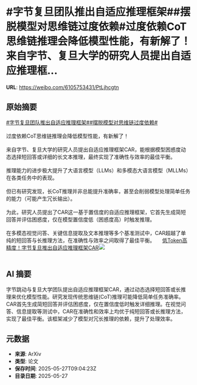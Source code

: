 # #字节复旦团队推出自适应推理框架##摆脱模型对思维链过度依赖#过度依赖CoT思维链推理会降低模型性能，有新解了！来自字节、复旦大学的研究人员提出自适应推理框...

**URL**: https://weibo.com/6105753431/PtLjhcgtn

## 原始摘要

<a href="https://m.weibo.cn/search?containerid=231522type%3D1%26t%3D10%26q%3D%23%E5%AD%97%E8%8A%82%E5%A4%8D%E6%97%A6%E5%9B%A2%E9%98%9F%E6%8E%A8%E5%87%BA%E8%87%AA%E9%80%82%E5%BA%94%E6%8E%A8%E7%90%86%E6%A1%86%E6%9E%B6%23&amp;extparam=%23%E5%AD%97%E8%8A%82%E5%A4%8D%E6%97%A6%E5%9B%A2%E9%98%9F%E6%8E%A8%E5%87%BA%E8%87%AA%E9%80%82%E5%BA%94%E6%8E%A8%E7%90%86%E6%A1%86%E6%9E%B6%23" data-hide=""><span class="surl-text">#字节复旦团队推出自适应推理框架#</span></a><a href="https://m.weibo.cn/search?containerid=231522type%3D1%26t%3D10%26q%3D%23%E6%91%86%E8%84%B1%E6%A8%A1%E5%9E%8B%E5%AF%B9%E6%80%9D%E7%BB%B4%E9%93%BE%E8%BF%87%E5%BA%A6%E4%BE%9D%E8%B5%96%23&amp;extparam=%23%E6%91%86%E8%84%B1%E6%A8%A1%E5%9E%8B%E5%AF%B9%E6%80%9D%E7%BB%B4%E9%93%BE%E8%BF%87%E5%BA%A6%E4%BE%9D%E8%B5%96%23" data-hide=""><span class="surl-text">#摆脱模型对思维链过度依赖#</span></a><br><br>过度依赖CoT思维链推理会降低模型性能，有新解了！<br><br>来自字节、复旦大学的研究人员提出自适应推理框架CAR，能根据模型困惑度动态选择短回答或详细的长文本推理，最终实现了准确性与效率的最佳平衡。<br><br>推理能力的进步极大提升了大语言模型（LLMs）和多模态大语言模型（MLLMs）在各类任务中的表现。<br><br>但已有研究发现，长CoT推理并非总能提升准确率，甚至会削弱模型处理简单任务的能力（可能产生冗长输出）。<br><br>为此，研究人员提出了CAR这一基于置信度的自适应推理框架，它首先生成简短回答并评估困惑度，仅在模型置信度低（困惑度高）时触发推理。<br><br>在多模态视觉问答、关键信息提取及文本推理等多个基准测试中，CAR超越了单纯的短回答与长推理方法，在准确性与效率之间取得了最佳平衡。 <a href="https://weibo.com/ttarticle/p/show?id=2309405170933752529137" data-hide=""><span class="url-icon"><img style="width: 1rem;height: 1rem" src="https://h5.sinaimg.cn/upload/2015/09/25/3/timeline_card_small_article_default.png" referrerpolicy="no-referrer"></span><span class="surl-text">低Token高精度！字节复旦推出自适应推理框架CAR</span></a><img style="" src="https://tvax1.sinaimg.cn/large/006Fd7o3gy1i1u2dr7qz3j30mg0cnq4p.jpg" referrerpolicy="no-referrer"><br><br>

## AI 摘要

字节跳动与复旦大学团队提出自适应推理框架CAR，通过动态选择短回答或长推理来优化模型性能。研究发现传统思维链(CoT)推理可能降低简单任务准确率。CAR首先生成简短回答并评估困惑度，仅在置信度低时触发详细推理。在视觉问答、信息提取等测试中，CAR在准确性和效率上均优于纯短回答或长推理方法，实现了最佳平衡。该框架减少了模型对冗长推理的依赖，提升了处理效率。

## 元数据

- **来源**: ArXiv
- **类型**: 论文
- **保存时间**: 2025-05-27T09:04:23Z
- **目录日期**: 2025-05-27
